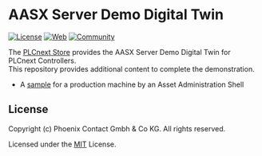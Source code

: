 # AASX Server Demo Digital Twin
[![License](https://img.shields.io/badge/license-MIT-blue.svg)](LICENSE)
[![Web](https://img.shields.io/badge/PLCnext-Website-blue.svg)](https://www.phoenixcontact.com/plcnext)
[![Community](https://img.shields.io/badge/PLCnext-Community-blue.svg)](https://www.plcnext-community.net)

The [PLCnext Store](https://www.plcnextstore.com/#/) provides the AASX Server Demo Digital Twin for PLCnext Controllers.  
This repository provides additional content to complete the demonstration.  
* A [sample](ProductionMachineSample) for a production machine by an Asset Administration Shell 

## License

Copyright (c) Phoenix Contact Gmbh & Co KG. All rights reserved.

Licensed under the [MIT](LICENSE) License.
